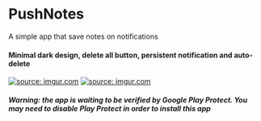 # PushNotes
A simple app that save notes on notifications

#### Minimal dark design, delete all button, persistent notification and auto-delete

<a href="https://imgur.com/PMhgOb8.png"><img src="https://imgur.com/PMhgOb8.png" title="source: imgur.com" /></a>
<a href="https://imgur.com/5ObJMMK"><img src="https://imgur.com/5ObJMMK.png" title="source: imgur.com" /></a>



##### Warning: the app is waiting to be verified by Google Play Protect. You may need to disable Play Protect in order to install this app

